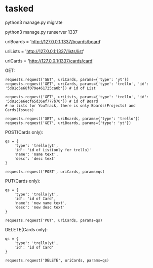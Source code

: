 # tasked

python3 manage.py migrate

python3 manage.py runserver 1337




uriBoards = 'http://127.0.0.1:1337/boards/board'

uriLists = 'http://127.0.0.1:1337/lists/list'

uriCards = 'http://127.0.0.1:1337/cards/card'

GET:

	requests.request('GET', uriCards, params={'type': 'yt'})
	requests.request('GET', uriCards, params={'type': 'trello', 'id': '5d81c5e68f079e461725ca0b'}) # id of List

	requests.request('GET', uriLists, params={'type': 'trello', 'id': '5d81c5e6ecf65d36ef777b70'}) # id of Board
	# no lists for YouTrack, there is only Boards(Projects) and Cards(Issues)

	requests.request('GET', uriBoards, params={'type': 'trello'})
	requests.request('GET', uriBoards, params={'type': 'yt'})

POST(Cards only):
	
	qs = {
		'type': 'trello|yt',
		'id': 'id of List(only for trello)'
		'name': 'name text',
		'desc': 'desc text'
	}
	
	requests.request('POST', uriCards, params=qs)

PUT(Cards only):

	qs = {
		'type': 'trello|yt',
		'id': 'id of Card',
		'name': 'new name text',
		'desc': 'new desc text'
	}
	
	requests.request('PUT', uriCards, params=qs)
	
DELETE(Cards only):

	qs = {
		'type': 'trello|yt',
		'id': 'id of Card'
	}

	requests.request('DELETE', uriCards, params=qs)
